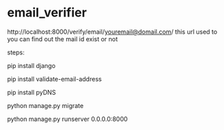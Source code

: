 # email_verifier

http://localhost:8000/verify/email/youremail@domail.com/ this url used to you can find out the mail id exist or not


steps:

pip install django

pip install validate-email-address

pip install pyDNS

python manage.py migrate

python manage.py runserver 0.0.0.0:8000
